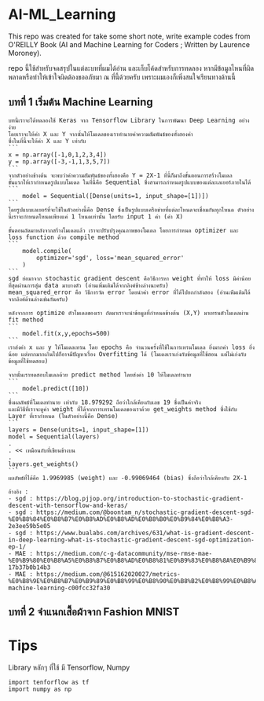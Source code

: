 # AI-ML_Learning
This repo was created for take some short note, write example codes from O'REILLY Book (AI and Machine Learning for Coders ; Written by Laurence Moroney).

repo นี้ใช้สำหรับจดสรุปในแต่ละบทที่ผมได้อ่าน และเก็บโค้ดสำหรับการทดลอง
หากมีข้อมูลไหนที่ผิดพลาดหรือทำให้เข้าใจผิดต้องขออภัยมา ณ ที่นี้ด้วยครับ เพราะผมเองก็เพิ่งสนใจเรียนทางด้านนี้

## บทที่ 1 เริ่มต้น Machine Learning

    บทนี้เราจะได้ทดลองใช้ Keras จาก Tensorflow Library ในการพัฒนา Deep Learning อย่างง่าย
    โดยเราจะให้ค่า X และ Y จากนั้นให้โมเดลของเราทำนายค่าความสัมพันธ์ของทั้งสองค่า
    ซึ่งในที่นี้จะให้ค่า X และ Y เท่ากับ
    ```
    x = np.array([-1,0,1,2,3,4])
    y = np.array([-3,-1,1,3,5,7])
    ```
    จากตัวอย่างข้างต้น จะพบว่าค่าความสัมพันธ์ของทั้งสองคือ Y = 2X-1 ที่นี้ก็มาถึงขั้นตอนการสร้างโมเดล
    ขั้นแรกให้เรากำหนดรูปแบบโมเดล ในที่นี้คือ Sequential ซึ่งสามารถกำหนดรูปแบบของแต่ละเลเยอร์ภายในได้
    ```
        model = Sequential([Dense(units=1, input_shape=[1])])
    ```
    โดยรูปแบบเลเยอร์ที่จะใช้ในตัวอย่างนี้คือ Dense ซึ่งเป็นรูปแบบเครือข่ายที่แต่ละโหนดจะเชื่อมกันทุกโหนด ตัวอย่างนี้เราจะกำหนดโหนดเพียงแค่ 1 โหนดเท่านั้น โดยรับ input 1 ค่า (ค่า X)
        
    ขั้นตอนถัดมาหลังจากสร้างโมเดลแล้ว เราจะปรับปรุงคุณภาพของโมเดล โดยการกำหนด optimizer และ loss function ด้วย compile method
    ```
        model.compile(
            optimizer='sgd', loss='mean_squared_error'
        )
    ```
    sgd ย่อมาจาก stochastic gradient descent คือวิธีการหา weight ที่ทำให้ loss มีค่าน้อยที่สุดผ่านการสุ่ม data มาบางตัว (อ่านเพิ่มเติมได้จากลิงค์ข้างล่างนะครับ)
    mean_squared_error คือ วิธีการวัด error โดยนำค่า error ที่ได้ไปยกกำลังสอง (อ่านเพ่ิมเติมได้จากลิงค์ด้านล่างเช่นกันครับ)

    หลังจากการ optimize ตัวโมเดลของเรา ถัดมาเราจะนำข้อมูลที่กำหนดข้างต้น (X,Y) มาเทรนตัวโมเดลผ่าน fit method
    ```
        model.fit(x,y,epochs=500)
    ```
    เราส่งค่า x และ y ให้โมเดลเทรน โดย epochs คือ จำนวนครั้งที่ใช้ในการเทรนโมเดล ยิ่งมากค่า loss ยิ่งน้อย แต่หากมากเกินไปก็อาจมีปัญหาเรื่อง Overfitting ได้ (โมเดลเราเก่งกับข้อมูลที่ใช้สอน แต่ไม่เก่งกับข้อมูลที่ใช้ทดสอบ)

    จากนั้นเราทดสอบโมเดลด้วย predict method โดยส่งค่า 10 ให้โมเดลทำนาย
    ```
        model.predict([10])
    ```
    ซึ่งผลลัพธ์ที่โมเดลทำนาย เท่ากับ 18.979292 ถือว่าใกล้เคียงกับเลข 19 ซึ่งเป็นค่าจริง
    และมีวิธีที่เราจะดูค่า weight ที่ได้จากการเทรนโมเดลของเราด้วย get_weights method ซึ่งใช้กับ Layer ที่เรากำหนด (ในตัวอย่างนี้คือ Dense)
    ```
    layers = Dense(units=1, input_shape=[1])
    model = Sequential(layers)
    .
    . << เหมือนกับที่เขียนข้างบน
    .
    layers.get_weights()
    ```
    ผลลัพธ์ที่ได้คือ 1.9969985 (weight) และ -0.99069464 (bias) ซึ่งถือว่าใกล้เคียงกับ 2X-1

    อ้างอิง :
    - sgd : https://blog.pjjop.org/introduction-to-stochastic-gradient-descent-with-tensorflow-and-keras/
    - sgd : https://medium.com/@boontam_n/stochastic-gradient-descent-sgd-%E0%B8%84%E0%B8%B7%E0%B8%AD%E0%B8%AD%E0%B8%B0%E0%B9%84%E0%B8%A3-2e3ee59b5e05
    - sgd : https://www.bualabs.com/archives/631/what-is-gradient-descent-in-deep-learning-what-is-stochastic-gradient-descent-sgd-optimization-ep-1/
    - MAE : https://medium.com/c-g-datacommunity/mse-rmse-mae-%E0%B9%80%E0%B8%A5%E0%B8%B7%E0%B8%AD%E0%B8%81%E0%B9%83%E0%B8%8A%E0%B9%89%E0%B8%A2%E0%B8%B1%E0%B8%87%E0%B9%84%E0%B8%87%E0%B8%94%E0%B8%B5%E0%B8%A1%E0%B8%B2%E0%B8%A5%E0%B8%AD%E0%B8%87%E0%B8%94%E0%B8%B9%E0%B8%97%E0%B8%B5%E0%B9%88%E0%B8%84%E0%B8%A7%E0%B8%B2%E0%B8%A1%E0%B8%AB%E0%B8%A1%E0%B8%B2%E0%B8%A2-17b37b0b14b3
    - MAE : https://medium.com/@615162020027/metrics-%E0%B8%9E%E0%B8%B7%E0%B9%89%E0%B8%99%E0%B8%90%E0%B8%B2%E0%B8%99%E0%B8%AA%E0%B8%B3%E0%B8%AB%E0%B8%A3%E0%B8%B1%E0%B8%9A%E0%B8%A7%E0%B8%B1%E0%B8%94%E0%B8%9B%E0%B8%A3%E0%B8%B0%E0%B8%AA%E0%B8%B4%E0%B8%97%E0%B8%98%E0%B8%B4%E0%B8%A0%E0%B8%B2%E0%B8%9E%E0%B8%82%E0%B8%AD%E0%B8%87%E0%B9%82%E0%B8%A1%E0%B9%80%E0%B8%94%E0%B8%A5-machine-learning-c00fcc32fa30

## บทที่ 2 จำแนกเสื้อผ้าจาก Fashion MNIST

# Tips

Library หลักๆ ที่ใช้ มี Tensorflow, Numpy
```
import tenforflow as tf
import numpy as np
```